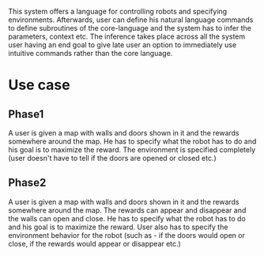 This system offers a language for controlling robots and specifying environments. Afterwards, user can define his natural language commands to define subroutines of the core-language and the system has to infer the parameters, context etc. The inference takes place across all the system user having an end goal to give late user an option to immediately use intuitive commands rather than the core language.


# Use case
## Phase1
A user is given a map with walls and doors shown in it and the rewards somewhere around the map. He has to specify what the robot has to do and his goal is to maximize the reward. The environment is specified completely (user doesn't have to tell if the doors are opened or closed etc.)

## Phase2
A user is given a map with walls and doors shown in it and the rewards somewhere around the map. The rewards can appear and disappear and the walls can open and close. He has to specify what the robot has to do and his goal is to maximize the reward. User also has to specify the environment behavior for the robot (such as - if the doors would open or close, if the rewards would appear or disappear etc.)
